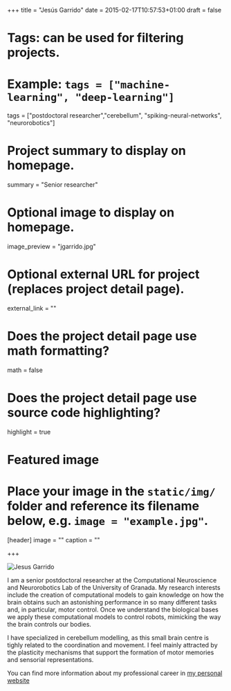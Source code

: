 +++
title = "Jesús Garrido"
date = 2015-02-17T10:57:53+01:00
draft = false

# Tags: can be used for filtering projects.
# Example: `tags = ["machine-learning", "deep-learning"]`
tags = ["postdoctoral researcher","cerebellum", "spiking-neural-networks", "neurorobotics"]

# Project summary to display on homepage.
summary = "Senior researcher"

# Optional image to display on homepage.
image_preview = "jgarrido.jpg"

# Optional external URL for project (replaces project detail page).
external_link = ""

# Does the project detail page use math formatting?
math = false

# Does the project detail page use source code highlighting?
highlight = true

# Featured image
# Place your image in the `static/img/` folder and reference its filename below, e.g. `image = "example.jpg"`.
[header]
image = ""
caption = ""

+++

![Jesus Garrido](/img/jgarrido.jpg)

I am a senior postdoctoral researcher at the Computational Neuroscience and Neurorobotics Lab of the University of Granada. My research interests include the creation of computational models to gain knowledge on how the brain obtains such an astonishing performance in so many different tasks and, in particular, motor control. Once we understand the biological bases we apply these computational models to control robots, mimicking the way the brain controls our bodies.

I have specialized in cerebellum modelling, as this small brain centre is tighly related to the coordination and movement. I feel mainly attracted by the plasticity mechanisms that support the formation of motor memories and sensorial representations.

You can find more information about my professional career in [my personal website](http://www.ugr.es/~jesusgarrido/)

